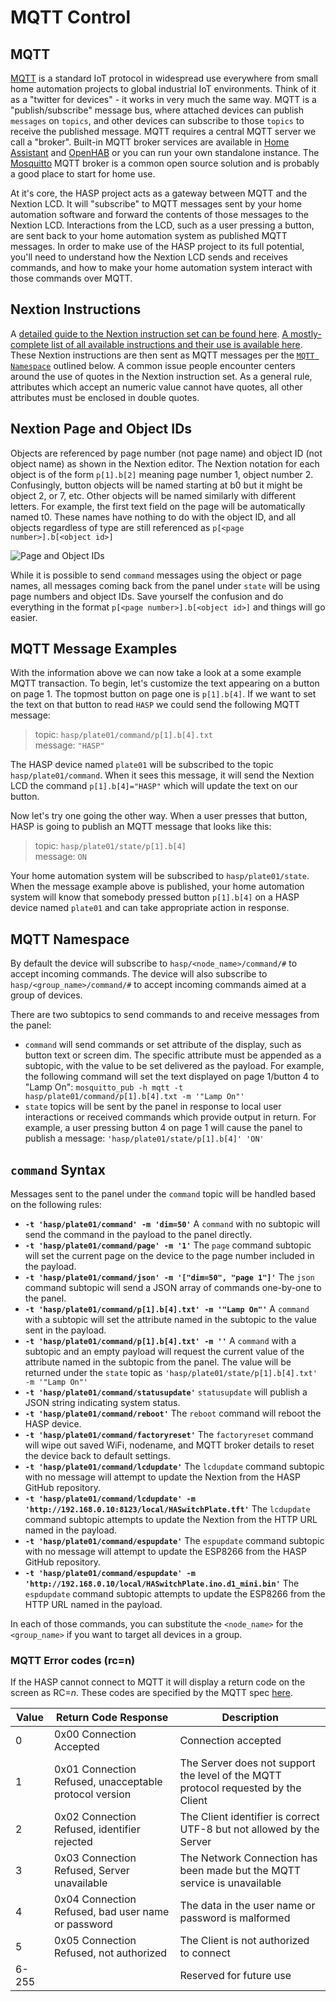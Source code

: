 # MQTT Control

## MQTT

[MQTT](https://mqtt.org/faq) is a standard IoT protocol in widespread use everywhere from small home automation projects to global industrial IoT environments.  Think of it as a "twitter for devices" - it works in very much the same way.  MQTT is a "publish/subscribe" message bus, where attached devices can publish `messages` on `topics`, and other devices can subscribe to those `topics` to receive the published message.  MQTT requires a central MQTT server we call a "broker".  Built-in MQTT broker services are available in [Home Assistant](https://www.home-assistant.io/docs/mqtt/broker/) and [OpenHAB](https://www.openhab.org/addons/bindings/mqtt/) or you can run your own standalone instance.  The [Mosquitto](https://mosquitto.org/) MQTT broker is a common open source solution and is probably a good place to start for home use.

At it's core, the HASP project acts as a gateway between MQTT and the Nextion LCD.  It will "subscribe" to MQTT messages sent by your home automation software and forward the contents of those messages to the Nextion LCD.  Interactions from the LCD, such as a user pressing a button, are sent back to your home automation system as published MQTT messages.  In order to make use of the HASP project to its full potential, you'll need to understand how the Nextion LCD sends and receives commands, and how to make your home automation system interact with those commands over MQTT.

## Nextion Instructions

A [detailed guide to the Nextion instruction set can be found here](https://nextion.itead.cc/resources/documents/instruction-set/).  [A mostly-complete list of all available instructions and their use is available here](https://www.itead.cc/wiki/Nextion_Instruction_Set).  These Nextion instructions are then sent as MQTT messages per the [`MQTT Namespace`](#mqtt-namespace) outlined below.  A common issue people encounter centers around the use of quotes in the Nextion instruction set.  As a general rule, attributes which accept an numeric value cannot have quotes, all other attributes must be enclosed in double quotes.

## Nextion Page and Object IDs

Objects are referenced by page number (not page name) and object ID (not object name) as shown in the Nextion editor.  The Nextion notation for each object is of the form `p[1].b[2]` meaning page number 1, object number 2.  Confusingly, button objects will be named starting at b0 but it might be object 2, or 7, etc. Other objects will be named similarly with different letters.  For example, the first text field on the page will be automatically named t0.  These names have nothing to do with the object ID, and all objects regardless of type are still referenced as `p[<page number>].b[<object id>]`

![Page and Object IDs](https://github.com/aderusha/HASwitchPlate/blob/master/Documentation/Images/Nextion_Editor_Page_and_Object_Ids.png?raw=true)

While it is possible to send `command` messages using the object or page names, all messages coming back from the panel under `state` will be using page numbers and object IDs.  Save yourself the confusion and do everything in the format `p[<page number>].b[<object id>]` and things will go easier.

## MQTT Message Examples

With the information above we can now take a look at a some example MQTT  transaction.  To begin, let's customize the text appearing on a button on page 1.  The topmost button on page one is `p[1].b[4]`.  If we want to set the text on that button to read `HASP` we could send the following MQTT message:

> topic: `hasp/plate01/command/p[1].b[4].txt`  
> message: `"HASP"`

The HASP device named `plate01` will be subscribed to the topic `hasp/plate01/command`.  When it sees this message, it will send the Nextion LCD the command `p[1].b[4]="HASP"` which will update the text on our button.

Now let's try one going the other way.  When a user presses that button, HASP is going to publish an MQTT message that looks like this:

> topic: `hasp/plate01/state/p[1].b[4]`  
> message: `ON`  

Your home automation system will be subscribed to `hasp/plate01/state`.  When the message example above is published, your home automation system will know that somebody pressed button `p[1].b[4]` on a HASP device named `plate01` and can take appropriate action in response.

## MQTT Namespace

By default the device will subscribe to `hasp/<node_name>/command/#` to accept incoming commands.  The device will also subscribe to `hasp/<group_name>/command/#` to accept incoming commands aimed at a group of devices.

There are two subtopics to send commands to and receive messages from the panel:

* `command` will send commands or set attribute of the display, such as button text or screen dim. The specific attribute must be appended as a subtopic, with the value to be set delivered as the payload.  For example, the following command will set the text displayed on page 1/button 4 to "Lamp On": `mosquitto_pub -h mqtt -t hasp/plate01/command/p[1].b[4].txt -m '"Lamp On"'`
* `state` topics will be sent by the panel in response to local user interactions or received commands which provide output in return.  For example, a user pressing button 4 on page 1 will cause the panel to publish a message: `'hasp/plate01/state/p[1].b[4]' 'ON'`

## `command` Syntax

Messages sent to the panel under the `command` topic will be handled based on the following rules:

* **`-t 'hasp/plate01/command' -m 'dim=50'`** A `command` with no subtopic will send the command in the payload to the panel directly.
* **`-t 'hasp/plate01/command/page' -m '1'`** The `page` command subtopic will set the current page on the device to the page number included in the payload.
* **`-t 'hasp/plate01/command/json' -m '["dim=50", "page 1"]'`** The `json` command subtopic will send a JSON array of commands one-by-one to the panel.
* **`-t 'hasp/plate01/command/p[1].b[4].txt' -m '"Lamp On"'`** A `command` with a subtopic will set the attribute named in the subtopic to the value sent in the payload.
* **`-t 'hasp/plate01/command/p[1].b[4].txt' -m ''`** A `command` with a subtopic and an empty payload will request the current value of the attribute named in the subtopic from the panel.  The value will be returned under the `state` topic as `'hasp/plate01/state/p[1].b[4].txt' -m '"Lamp On"'`
* **`-t 'hasp/plate01/command/statusupdate'`** `statusupdate` will publish a JSON string indicating system status.
* **`-t 'hasp/plate01/command/reboot'`** The `reboot` command will reboot the HASP device.
* **`-t 'hasp/plate01/command/factoryreset'`** The `factoryreset` command will wipe out saved WiFi, nodename, and MQTT broker details to reset the device back to default settings.
* **`-t 'hasp/plate01/command/lcdupdate'`** The `lcdupdate` command subtopic with no message will attempt to update the Nextion from the HASP GitHub repository.
* **`-t 'hasp/plate01/command/lcdupdate' -m 'http://192.168.0.10:8123/local/HASwitchPlate.tft'`** The `lcdupdate` command subtopic attempts to update the Nextion from the HTTP URL named in the payload.
* **`-t 'hasp/plate01/command/espupdate'`** The `espupdate` command subtopic with no message will attempt to update the ESP8266 from the HASP GitHub repository.
* **`-t 'hasp/plate01/command/espupdate' -m 'http://192.168.0.10/local/HASwitchPlate.ino.d1_mini.bin'`** The `espdupdate` command subtopic attempts to update the ESP8266 from the HTTP URL named in the payload.

In each of those commands, you can substitute the `<node_name>` for the `<group_name>` if you want to target all devices in a group.

### MQTT Error codes (rc=n)

If the HASP cannot connect to MQTT it will display a return code on the screen as RC=_n_.  These codes are specified by the MQTT spec [here](http://docs.oasis-open.org/mqtt/mqtt/v3.1.1/os/mqtt-v3.1.1-os.html#_Table_3.1_-).

| Value | Return Code Response                                   | Description                                                                        |
|-------|--------------------------------------------------------|------------------------------------------------------------------------------------|
| 0     | 0x00 Connection Accepted                               | Connection accepted                                                                |
| 1     | 0x01 Connection Refused, unacceptable protocol version | The Server does not support the level of the MQTT protocol requested by the Client |
| 2     | 0x02 Connection Refused, identifier rejected           | The Client identifier is correct UTF-8 but not allowed by the Server               |
| 3     | 0x03 Connection Refused, Server unavailable            | The Network Connection has been made but the MQTT service is unavailable           |
| 4     | 0x04 Connection Refused, bad user name or password     | The data in the user name or password is malformed                                 |
| 5     | 0x05 Connection Refused, not authorized                | The Client is not authorized to connect                                            |
| 6-255 |                                                        | Reserved for future use                                                            |